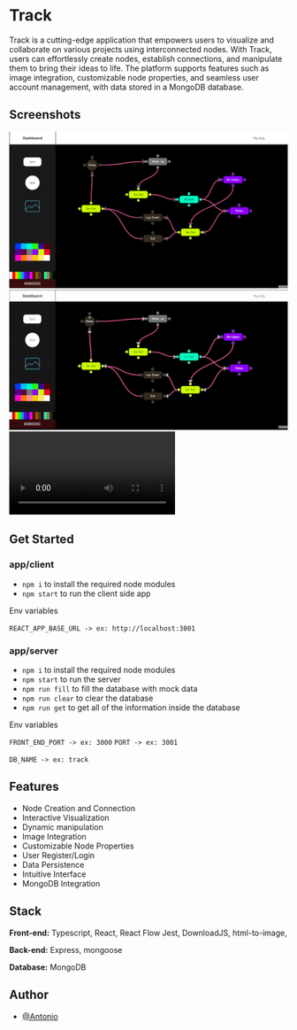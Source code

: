 
# Track
Track is a cutting-edge application that empowers users to visualize and collaborate on various projects using interconnected nodes. With Track, users can effortlessly create nodes, establish connections, and manipulate them to bring their ideas to life. The platform supports features such as image integration, customizable node properties, and seamless user account management, with data  stored in a MongoDB database.

## Screenshots

![gif example 1](https://github.com/AntonioSilvaVaz/track/blob/main/resources/dogo_ex.png)
![gif example](https://github.com/AntonioSilvaVaz/track/blob/main/resources/trac_ex.gif)
![video example](https://github.com/AntonioSilvaVaz/track/blob/main/resources/track_ex.mp4)


## Get Started
### app/client
- ```npm i``` to install the required node modules
- ```npm start``` to run the client side app

Env variables

`REACT_APP_BASE_URL -> ex: http://localhost:3001`


### app/server
- ```npm i``` to install the required node modules
- ```npm start``` to run the server
- ```npm run fill``` to fill the database with mock data
- ```npm run clear``` to clear the database
- ```npm run get``` to get all of the information inside the database

Env variables

`FRONT_END_PORT -> ex: 3000` `PORT -> ex: 3001`

`DB_NAME -> ex: track`
## Features
- Node Creation and Connection
- Interactive Visualization
- Dynamic manipulation
- Image Integration
- Customizable Node Properties
- User Register/Login
- Data Persistence
- Intuitive Interface
- MongoDB Integration

## Stack

**Front-end:** Typescript, React, React Flow Jest, DownloadJS, html-to-image,

**Back-end:** Express, mongoose

**Database:** MongoDB

## Author

- [@Antonio](https://github.com/AntonioSilvaVaz)
